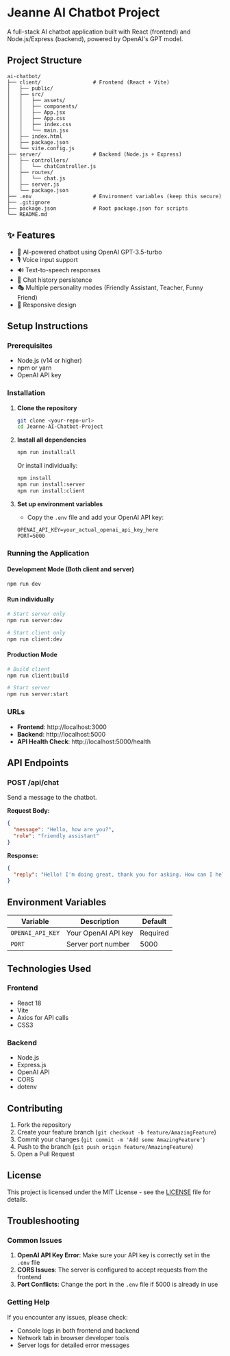 # Jeanne AI Chatbot Project

A full-stack AI chatbot application built with React (frontend) and Node.js/Express (backend), powered by OpenAI's GPT model.

## Project Structure

```
ai-chatbot/
├── client/                 # Frontend (React + Vite)
│   ├── public/
│   ├── src/
│   │   ├── assets/
│   │   ├── components/
│   │   ├── App.jsx
│   │   ├── App.css
│   │   ├── index.css
│   │   └── main.jsx
│   ├── index.html
│   ├── package.json
│   └── vite.config.js
├── server/                 # Backend (Node.js + Express)
│   ├── controllers/
│   │   └── chatController.js
│   ├── routes/
│   │   └── chat.js
│   ├── server.js
│   └── package.json
├── .env                    # Environment variables (keep this secure)
├── .gitignore
├── package.json            # Root package.json for scripts
└── README.md
```

## ✨ Features

- 🤖 AI-powered chatbot using OpenAI GPT-3.5-turbo
- 🎙️ Voice input support
- 🔊 Text-to-speech responses
- 💾 Chat history persistence
- 🎭 Multiple personality modes (Friendly Assistant, Teacher, Funny Friend)
- 📱 Responsive design

## Setup Instructions

### Prerequisites

- Node.js (v14 or higher)
- npm or yarn
- OpenAI API key

### Installation

1. **Clone the repository**
   ```bash
   git clone <your-repo-url>
   cd Jeanne-AI-Chatbot-Project
   ```

2. **Install all dependencies**
   ```bash
   npm run install:all
   ```
   Or install individually:
   ```bash
   npm install
   npm run install:server
   npm run install:client
   ```

3. **Set up environment variables**
   - Copy the `.env` file and add your OpenAI API key:
   ```
   OPENAI_API_KEY=your_actual_openai_api_key_here
   PORT=5000
   ```

### Running the Application

#### Development Mode (Both client and server)
```bash
npm run dev
```

#### Run individually
```bash
# Start server only
npm run server:dev

# Start client only
npm run client:dev
```

#### Production Mode
```bash
# Build client
npm run client:build

# Start server
npm run server:start
```

### URLs

- **Frontend**: http://localhost:3000
- **Backend**: http://localhost:5000
- **API Health Check**: http://localhost:5000/health

## API Endpoints

### POST /api/chat
Send a message to the chatbot.

**Request Body:**
```json
{
  "message": "Hello, how are you?",
  "role": "friendly assistant"
}
```

**Response:**
```json
{
  "reply": "Hello! I'm doing great, thank you for asking. How can I help you today?"
}
```

## Environment Variables

| Variable | Description | Default |
|----------|-------------|---------|
| `OPENAI_API_KEY` | Your OpenAI API key | Required |
| `PORT` | Server port number | 5000 |

## Technologies Used

### Frontend
- React 18
- Vite
- Axios for API calls
- CSS3

### Backend
- Node.js
- Express.js
- OpenAI API
- CORS
- dotenv

## Contributing

1. Fork the repository
2. Create your feature branch (`git checkout -b feature/AmazingFeature`)
3. Commit your changes (`git commit -m 'Add some AmazingFeature'`)
4. Push to the branch (`git push origin feature/AmazingFeature`)
5. Open a Pull Request

## License

This project is licensed under the MIT License - see the [LICENSE](LICENSE) file for details.

## Troubleshooting

### Common Issues

1. **OpenAI API Key Error**: Make sure your API key is correctly set in the `.env` file
2. **CORS Issues**: The server is configured to accept requests from the frontend
3. **Port Conflicts**: Change the port in the `.env` file if 5000 is already in use

### Getting Help

If you encounter any issues, please check:
- Console logs in both frontend and backend
- Network tab in browser developer tools
- Server logs for detailed error messages
